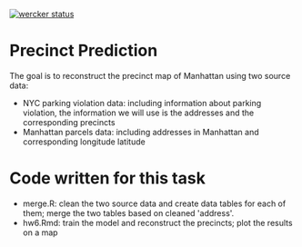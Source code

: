 [![wercker status](https://app.wercker.com/status/906cdad4dcf8520707216d49f4441a4d/s/master "wercker status")](https://app.wercker.com/project/byKey/906cdad4dcf8520707216d49f4441a4d)
# Precinct Prediction
The goal is to reconstruct the precinct map of Manhattan using two source data:
- NYC parking violation data: including information about parking violation, the information we will use is the addresses and the corresponding precincts
- Manhattan parcels data: including addresses in Manhattan and corresponding longitude latitude

# Code written for this task
- merge.R: clean the two source data and create data tables for each of them; merge the two tables based on cleaned 'address'.
- hw6.Rmd: train the model and reconstruct the precincts; plot the results on a map
